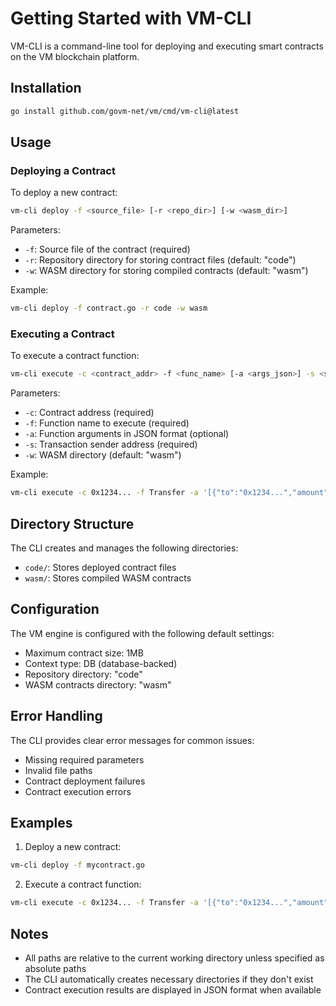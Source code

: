 # Getting Started with VM-CLI

VM-CLI is a command-line tool for deploying and executing smart contracts on the VM blockchain platform.

## Installation

```bash
go install github.com/govm-net/vm/cmd/vm-cli@latest
```

## Usage

### Deploying a Contract

To deploy a new contract:

```bash
vm-cli deploy -f <source_file> [-r <repo_dir>] [-w <wasm_dir>]
```

Parameters:
- `-f`: Source file of the contract (required)
- `-r`: Repository directory for storing contract files (default: "code")
- `-w`: WASM directory for storing compiled contracts (default: "wasm")

Example:
```bash
vm-cli deploy -f contract.go -r code -w wasm
```

### Executing a Contract

To execute a contract function:

```bash
vm-cli execute -c <contract_addr> -f <func_name> [-a <args_json>] -s <sender_addr> [-w <wasm_dir>]
```

Parameters:
- `-c`: Contract address (required)
- `-f`: Function name to execute (required)
- `-a`: Function arguments in JSON format (optional)
- `-s`: Transaction sender address (required)
- `-w`: WASM directory (default: "wasm")

Example:
```bash
vm-cli execute -c 0x1234... -f Transfer -a '[{"to":"0x1234...","amount":100}]' -s 0x9876... -w wasm
```

## Directory Structure

The CLI creates and manages the following directories:
- `code/`: Stores deployed contract files
- `wasm/`: Stores compiled WASM contracts

## Configuration

The VM engine is configured with the following default settings:
- Maximum contract size: 1MB
- Context type: DB (database-backed)
- Repository directory: "code"
- WASM contracts directory: "wasm"

## Error Handling

The CLI provides clear error messages for common issues:
- Missing required parameters
- Invalid file paths
- Contract deployment failures
- Contract execution errors

## Examples

1. Deploy a new contract:
```bash
vm-cli deploy -f mycontract.go
```

2. Execute a contract function:
```bash
vm-cli execute -c 0x1234... -f Transfer -a '[{"to":"0x1234...","amount":100}]' -s 0x9876...
```

## Notes

- All paths are relative to the current working directory unless specified as absolute paths
- The CLI automatically creates necessary directories if they don't exist
- Contract execution results are displayed in JSON format when available 